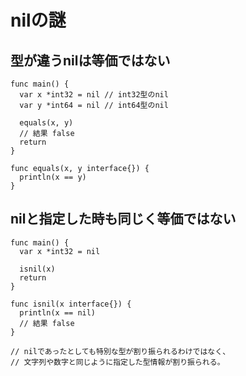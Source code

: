 # nilの謎

## 型が違うnilは等価ではない

```
func main() {
  var x *int32 = nil // int32型のnil
  var y *int64 = nil // int64型のnil

  equals(x, y)
  // 結果 false
  return
}

func equals(x, y interface{}) {
  println(x == y)
}
```

## nilと指定した時も同じく等価ではない

```
func main() {
  var x *int32 = nil

  isnil(x)
  return
}

func isnil(x interface{}) {
  println(x == nil)
  // 結果 false
}

// nilであったとしても特別な型が割り振られるわけではなく、
// 文字列や数字と同じように指定した型情報が割り振られる。
```

